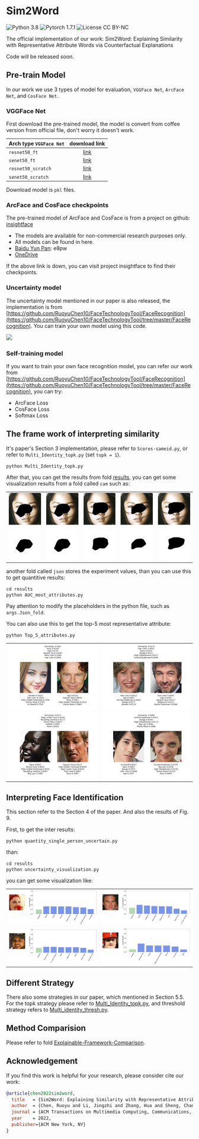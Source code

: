 # Sim2Word

![Python 3.8](https://img.shields.io/badge/python-3.8-green.svg?style=plastic)
![Pytorch 1.7.1](https://img.shields.io/badge/pytorch-1.7.1-green.svg?style=plastic)
![License CC BY-NC](https://img.shields.io/badge/license-Apache_2.0-green.svg?style=plastic)

The official implementation of our work: Sim2Word: Explaining Similarity with Representative Attribute Words via Counterfactual Explanations

Code will be released soon.

## Pre-train Model

In our work we use 3 types of model for evaluation, `VGGFace Net`, `ArcFace Net`, and `CosFace Net`.

### VGGFace Net

First download the pre-trained model, the model is convert from coffee version from official file, don't worry it doesn't work.

| Arch type `VGGFace Net`         |                        download link                         |
| :----------------- | :----------------------------------------------------------: |
| `resnet50_ft`      | [link](https://drive.google.com/open?id=1A94PAAnwk6L7hXdBXLFosB_s0SzEhAFU) |
| `senet50_ft`       | [link](https://drive.google.com/open?id=1YtAtL7Amsm-fZoPQGF4hJBC9ijjjwiMk) |
| `resnet50_scratch` | [link](https://drive.google.com/open?id=1gy9OJlVfBulWkIEnZhGpOLu084RgHw39) |
| `senet50_scratch`  | [link](https://drive.google.com/open?id=11Xo4tKir1KF8GdaTCMSbEQ9N4LhshJNP) |

Download model is `pkl` files.

### ArcFace and CosFace checkpoints

The pre-trained model of ArcFace and CosFace is from a project on github: [insightface](https://github.com/deepinsight/insightface)

- The models are available for non-commercial research purposes only.  
- All models can be found in here.  
- [Baidu Yun Pan](https://pan.baidu.com/s/1CL-l4zWqsI1oDuEEYVhj-g): e8pw  
- [OneDrive](https://1drv.ms/u/s!AswpsDO2toNKq0lWY69vN58GR6mw?e=p9Ov5d)

If the above link is down, you can visit project insightface to find their checkpoints.

### Uncertainty model

The uncertainty model mentioned in our paper is also released, the implementation is from [https://github.com/RuoyuChen10/FaceTechnologyTool/FaceRecognition](https://github.com/RuoyuChen10/FaceTechnologyTool/tree/master/FaceRecognition). You can train your own model using this code.

![](https://github.com/RuoyuChen10/FaceTechnologyTool/blob/master/FaceRecognition/images/EDL.jpg)

### Self-training model

If you want to train your own face recognition model, you can refer our work from [https://github.com/RuoyuChen10/FaceTechnologyTool/FaceRecognition](https://github.com/RuoyuChen10/FaceTechnologyTool/tree/master/FaceRecognition), you can try:

- ArcFace Loss
- CosFace Loss
- Softmax Loss

## The frame work of interpreting similarity

It's paper's Section 3 implementation, please refer to `Scores-sameid.py`, or refer to `Multi_Identity_topk.py` (set `topk = 1`).

```shell
python Multi_Identity_topk.py
```

After that, you can get the results from fold [results](./results), you can get some visualization results from a fold called `cam` such as:

||||||
|-|-|-|-|-|
|![](results/example/attribute-o0.jpg)|![](results/example/attribute-o1.jpg)| ![](results/example/attribute-o2.jpg)|![](results/example/attribute-o3.jpg)|![](results/example/attribute-o4.jpg)|
|![](results/example/attribute0.jpg)|![](results/example/attribute1.jpg)|![](results/example/attribute2.jpg)|![](results/example/attribute3.jpg)|![](results/example/attribute4.jpg)|

another fold called `json` stores the experiment values, than you can use this to get quantitive results:

```
cd results
python AUC_most_attributes.py
```
Pay attention to modify the placeholders in the python file, such as `args.Json_fold`.

You can also use this to get the top-5 most representative attribute:

```shell
python Top_5_attributes.py
```

|||
| ------ | -|
|![](results/example/3.jpg)| ![](results/example/9.jpg) |
|![](results/example/4.jpg)| ![](results/example/5.jpg) |

## Interpreting Face Identification

This section refer to the Section 4 of the paper. And also the results of Fig. 9.

First, to get the inter results:

```shell
python quantity_single_person_uncertain.py
```

than:

```shell
cd results
python uncertainty_visualization.py
```

you can get some visualization like:

| | |
| - | - |
|![](results/example/n000002.jpg)| ![](results/example/n000003.jpg) |
|![](results/example/n000004.jpg)| ![](results/example/n000005.jpg) |

## Different Strategy

There also some strategies in our paper, which mentioned in Section 5.5. For the topk strategy please refer to [Multi_Identity_topk.py](Multi_Identity_topk.py), and threshold strategy refers to [Multi_identity_thresh.py](Multi_identity_thresh.py).

## Method Comparision

Please refer to fold [Explainable-Framework-Comparison](./Explainable-Framework-Comparison).

## Acknowledgement

If you find this work is helpful for your research, please consider cite our work:

```bibtex
@article{chen2022sim2word,
  title   = {Sim2Word: Explaining Similarity with Representative Attribute Words via Counterfactual Explanations},
  author  = {Chen, Ruoyu and Li, Jingzhi and Zhang, Hua and Sheng, Changchong and Liu, Li and Cao, Xiaochun},
  journal = {ACM Transactions on Multimedia Computing, Communications, and Applications (TOMM)},
  year    = 2022,
  publisher={ACM New York, NY}
}
```
